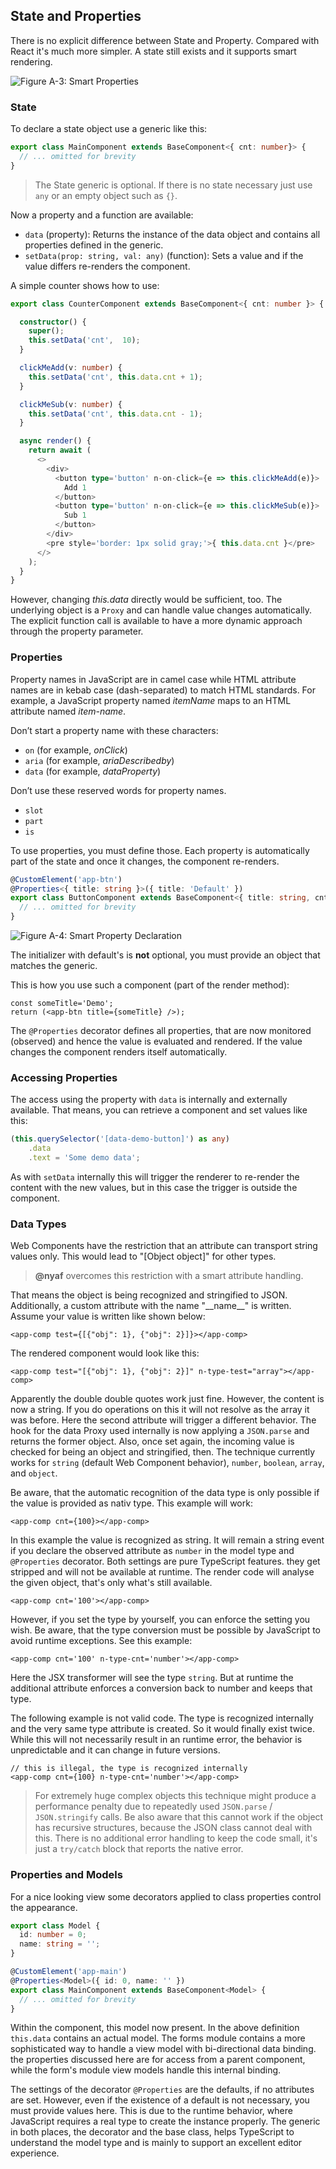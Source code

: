 
## State and Properties

There is no explicit difference between State and Property. Compared with React it's much more simpler. A state still exists and it supports smart rendering.

![Figure A-3: Smart Properties](assets/smartprops.png)

### State

To declare a state object use a generic like this:

~~~ts
export class MainComponent extends BaseComponent<{ cnt: number}> {
  // ... omitted for brevity
}
~~~

> The State generic is optional. If there is no state necessary just use `any` or an empty object such  as `{}`.

Now a property and a function are available:

* `data` (property): Returns the instance of the data object and contains all properties defined in the generic.
* `setData(prop: string, val: any)` (function): Sets a value and if the value differs re-renders the component.

A simple counter shows how to use:

~~~ts
export class CounterComponent extends BaseComponent<{ cnt: number }> {

  constructor() {
    super();
    this.setData('cnt',  10);
  }

  clickMeAdd(v: number) {
    this.setData('cnt', this.data.cnt + 1);
  }

  clickMeSub(v: number) {
    this.setData('cnt', this.data.cnt - 1);
  }

  async render() {
    return await (
      <>
        <div>
          <button type='button' n-on-click={e => this.clickMeAdd(e)}>
            Add 1
          </button>
          <button type='button' n-on-click={e => this.clickMeSub(e)}>
            Sub 1
          </button>
        </div>
        <pre style='border: 1px solid gray;'>{ this.data.cnt }</pre>
      </>
    );
  }
}
~~~

However, changing *this.data* directly would be sufficient, too. The underlying object is a `Proxy` and can handle value changes automatically. The explicit function call is available to have a more dynamic approach through the property parameter.

### Properties

Property names in JavaScript are in camel case while HTML attribute names are in kebab case (dash-separated) to match HTML standards. For example, a JavaScript property named *itemName* maps to an HTML attribute named *item-name*.

Don’t start a property name with these characters:

* `on` (for example, *onClick*)
* `aria` (for example, *ariaDescribedby*)
* `data` (for example, *dataProperty*)

Don’t use these reserved words for property names.

* `slot`
* `part`
* `is`

To use properties, you must define those. Each property is automatically part of the state and once it changes, the component re-renders.

~~~ts
@CustomElement('app-btn')
@Properties<{ title: string }>({ title: 'Default' })
export class ButtonComponent extends BaseComponent<{ title: string, cnt: number }> {
  // ... omitted for brevity
}
~~~

![Figure A-4: Smart Property Declaration](assets/smartprops2.png)

The initializer with default's is __not__ optional, you must provide an object that matches the generic.

This is how you use such a component (part of the render method):

~~~tsx
const someTitle='Demo';
return (<app-btn title={someTitle} />);
~~~

The `@Properties` decorator defines all properties, that are now monitored (observed) and hence the value is evaluated and rendered. If the value changes the component renders itself automatically.

### Accessing Properties

The access using the property with `data` is internally and externally available. That means, you can retrieve a component and set values like this:

~~~ts
(this.querySelector('[data-demo-button]') as any)
    .data
    .text = 'Some demo data';
~~~

As with `setData` internally this will trigger the renderer to re-render the content with the new values, but in this case the trigger is outside the component.

### Data Types

Web Components have the restriction that an attribute can transport string values only. This would lead to "[Object object]" for other types.

> **@nyaf** overcomes this restriction with a smart attribute handling.

That means the object is being recognized and stringified to JSON. Additionally, a custom attribute with the name "\_\_name__" is written. Assume your value is written like shown below:

~~~tsx
<app-comp test={[{"obj": 1}, {"obj": 2}]}></app-comp>
~~~

The rendered component would look like this:

~~~tsx
<app-comp test="[{"obj": 1}, {"obj": 2}]" n-type-test="array"></app-comp>
~~~

Apparently the double double quotes work just fine. However, the content is now a string. If you do operations on this it will not resolve as the array it was before. Here the second attribute will trigger a different behavior. The hook for the data Proxy used internally is now applying a `JSON.parse` and returns the former object. Also, once set again, the incoming value is checked for being an object and stringified, then. The technique currently works for `string` (default Web Component behavior), `number`, `boolean`, `array`, and `object`.

Be aware, that the automatic recognition of the data type is only possible if the value is provided as nativ type. This example will work:

~~~tsx
<app-comp cnt={100}></app-comp>
~~~

In this example the value is recognized as string. It will remain a string event if you declare the observed attribute as `number` in the model type and `@Properties` decorator. Both settings are pure TypeScript features. they get stripped and will not be available at runtime. The render code will analyse the given object, that's only what's still available.

~~~tsx
<app-comp cnt='100'></app-comp>
~~~

However, if you set the type by yourself, you can enforce the setting you wish. Be aware, that the type conversion must be possible by JavaScript to avoid runtime exceptions. See this example:

~~~tsx
<app-comp cnt='100' n-type-cnt='number'></app-comp>
~~~

Here the JSX transformer will see the type `string`. But at runtime the additional attribute enforces a conversion back to number and keeps that type.

The following example is not valid code. The type is recognized internally and the very same type attribute is created. So it would finally exist twice. While this will not necessarily result in an runtime error, the behavior is unpredictable and it can change in future versions.

~~~tsx
// this is illegal, the type is recognized internally
<app-comp cnt={100} n-type-cnt='number'></app-comp>
~~~

> For extremely huge complex objects this technique might produce a performance penalty due to repeatedly used `JSON.parse` / `JSON.stringify` calls. Be also aware that this cannot work if the object has recursive structures, because the JSON class cannot deal with this. There is no additional error handling to keep the code small, it's just a `try/catch` block that reports the native error.

### Properties and Models

For a nice looking view some decorators applied to class properties control the appearance.

~~~ts
export class Model {
  id: number = 0;
  name: string = '';
}

@CustomElement('app-main')
@Properties<Model>({ id: 0, name: '' })
export class MainComponent extends BaseComponent<Model> {
  // ... omitted for brevity
}
~~~

Within the component, this model now present. In the above definition `this.data` contains an actual model. The forms module contains a more sophisticated way to handle a view model with bi-directional data binding. the properties discussed here are for access from a parent component, while the form's module view models handle this internal binding.

The settings of the decorator `@Properties` are the defaults, if no attributes are set. However, even if the existence of a default is not necessary, you must provide values here. This is due to the runtime behavior, where JavaScript requires a real type to create the instance properly. The generic in both places, the decorator and the base class, helps TypeScript to understand the model type and is mainly to support an excellent editor experience.
